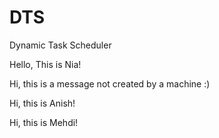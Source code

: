 # DTS
Dynamic Task Scheduler

Hello, This is Nia!

Hi, this is a message not created by a machine :)

Hi, this is Anish!

Hi, this is Mehdi!
